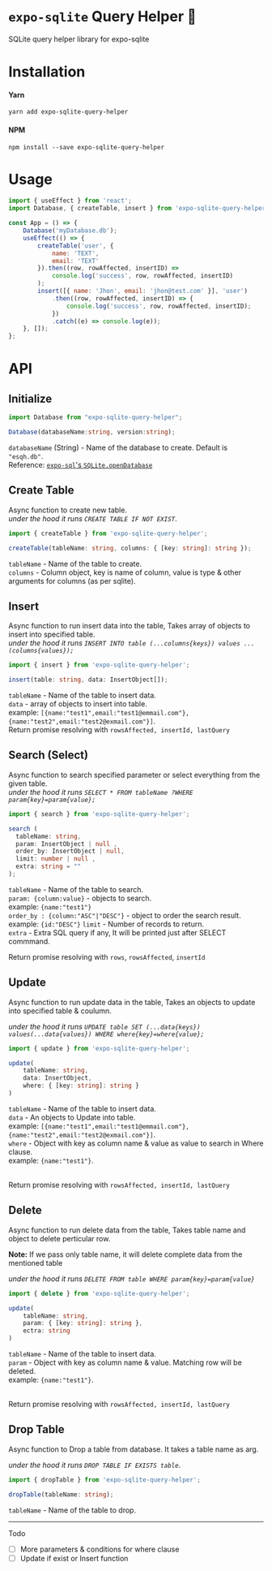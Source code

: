 # `expo-sqlite` Query Helper 🦮

SQLite query helper library for expo-sqlite

# Installation

#### Yarn

`yarn add expo-sqlite-query-helper`

#### NPM

`npm install --save expo-sqlite-query-helper`

# Usage

```javascript
import { useEffect } from 'react';
import Database, { createTable, insert } from 'expo-sqlite-query-helper';

const App = () => {
    Database('myDatabase.db');
    useEffect(() => {
        createTable('user', {
            name: 'TEXT',
            email: 'TEXT'
        }).then((row, rowAffected, insertID) =>
            console.log('success', row, rowAffected, insertID)
        );
        insert([{ name: 'Jhon', email: 'jhon@test.com' }], 'user')
            .then((row, rowAffected, insertID) => {
                console.log('success', row, rowAffected, insertID);
            })
            .catch((e) => console.log(e));
    }, []);
};
```

# API

## Initialize

```typescript
import Database from "expo-sqlite-query-helper";

Database(databaseName:string, version:string);
```

`databaseName` (String) - Name of the database to create. Default is `"esqh.db"`. </br>
Reference: [`expo-sql`'s `SQLite.openDatabase`](https://docs.expo.io/versions/latest/sdk/sqlite/#sqliteopendatabasename-version-description-size)

## Create Table

Async function to create new table.</br> _under the hood it runs `CREATE TABLE IF NOT EXIST`_.

```javascript
import { createTable } from 'expo-sqlite-query-helper';
```

```typescript
createTable(tableName: string, columns: { [key: string]: string });
```

`tableName` - Name of the table to create.  
`columns` - Column object, key is name of column, value is type & other arguments for columns (as per sqlite).

## Insert

Async function to run insert data into the table, Takes array of objects to insert into specified table.</br> _under the hood it runs `INSERT INTO table (...columns{keys}) values ...(columns{values});`_

```javascript
import { insert } from 'expo-sqlite-query-helper';
```

```typescript
insert(table: string, data: InsertObject[]);
```

`tableName` - Name of the table to insert data.  
`data` - array of objects to insert into table.</br> example: `[{name:"test1",email:"test1@emmail.com"},{name:"test2",email:"test2@exmail.com"}]`.</br> Return promise resolving with
`rowsAffected, insertId, lastQuery`

## Search (Select)

Async function to search specified parameter or select everything from the given table. </br> _under the hood it runs `SELECT * FROM tableName ?WHERE param{key}=param{value};`_

```javascript
import { search } from 'expo-sqlite-query-helper';
```

```typescript
search (
  tableName: string,
  param: InsertObject | null ,
  order_by: InsertObject | null,
  limit: number | null ,
  extra: string = ""
);
```

`tableName` - Name of the table to search.  
`param: {column:value}` - objects to search.</br> example: `{name:"test1"}`</br>
`order_by : {column:"ASC"|"DESC"}` - object to order the search result. </br> example: `{id:"DESC"}`
`limit` - Number of records to return.</br>
`extra` - Extra SQL query if any, It will be printed just after SELECT commmand.

Return promise resolving with
`rows`, `rowsAffected`, `insertId`

## Update

Async function to run update data in the table, Takes an objects to update into specified table & coulumn.

_under the hood it runs `UPDATE table SET (...data{keys}) values(...data{values}) WHERE where{key}=where{value};`_

```javascript
import { update } from 'expo-sqlite-query-helper';
```

```typescript
update(
    tableName: string,
    data: InsertObject,
    where: { [key: string]: string }
)
```

`tableName` - Name of the table to insert data.  
`data` - An objects to Update into table.</br> example: `[{name:"test1",email:"test1@emmail.com"},{name:"test2",email:"test2@exmail.com"}]`.</br>
`where` - Object with key as column name & value as value to search in Where clause.</br> example: `{name:"test1"}`.

</br> Return promise resolving with
`rowsAffected, insertId, lastQuery`

## Delete

Async function to run delete data from the table, Takes table name and object to delete perticular row.

**Note:** If we pass only table name, it will delete complete data from the mentioned table

_under the hood it runs `DELETE FROM table WHERE param{key}=param{value}`_

```javascript
import { delete } from 'expo-sqlite-query-helper';
```

```typescript
update(
    tableName: string,
    param: { [key: string]: string },
    ectra: string
)
```

`tableName` - Name of the table to insert data.  
`param` - Object with key as column name & value. Matching row will be deleted.</br> example: `{name:"test1"}`.

</br> Return promise resolving with
`rowsAffected, insertId, lastQuery`

## Drop Table

Async function to Drop a table from database. It takes a table name as arg.

_under the hood it runs `DROP TABLE IF EXISTS table`_.

```javascript
import { dropTable } from 'expo-sqlite-query-helper';
```

```typescript
dropTable(tableName: string);
```

`tableName` - Name of the table to drop.

---

Todo

-   [ ] More parameters & conditions for where clause
-   [ ] Update if exist or Insert function
